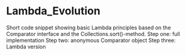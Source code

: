 # Lambda_Evolution
Short code snippet showing basic Lambda principles based on the Comparator interface and the Collections.sort()-method. 
Step one: full implementation
Step two: anonymous Comparator object
Step three: Lambda version
